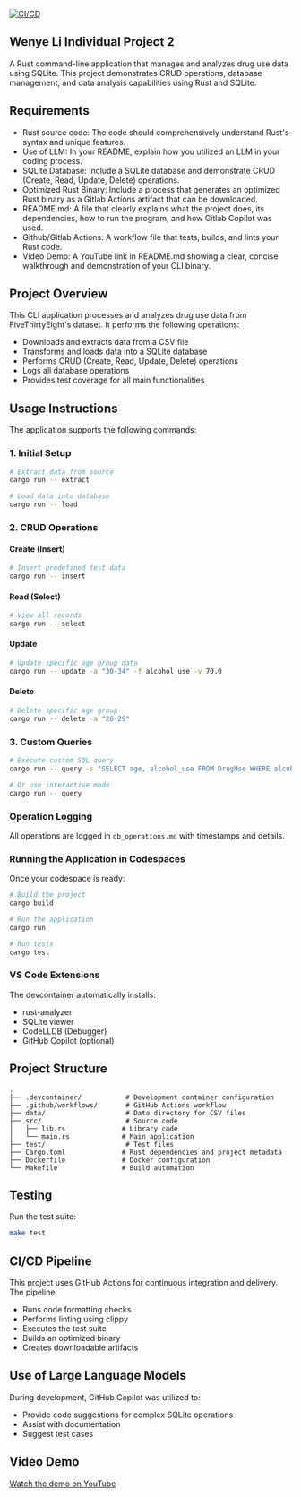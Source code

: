 [![CI/CD](https://github.com/nogibjj/Wenye_Li_Individual_Project_2/actions/workflows/cicd.yml/badge.svg)](https://github.com/nogibjj/Wenye_Li_Individual_Project_2/actions/workflows/cicd.yml)

## Wenye Li Individual Project 2

A Rust command-line application that manages and analyzes drug use data using SQLite. This project demonstrates CRUD operations, database management, and data analysis capabilities using Rust and SQLite.

## Requirements

- Rust source code: The code should comprehensively understand Rust's syntax and unique features.
- Use of LLM: In your README, explain how you utilized an LLM in your coding process.
- SQLite Database: Include a SQLite database and demonstrate CRUD (Create, Read, Update, Delete) operations.
- Optimized Rust Binary: Include a process that generates an optimized Rust binary as a Gitlab Actions artifact that can be downloaded.
- README.md: A file that clearly explains what the project does, its dependencies, how to run the program, and how Gitlab Copilot was used.
- Github/Gitlab Actions: A workflow file that tests, builds, and lints your Rust code.
- Video Demo: A YouTube link in README.md showing a clear, concise walkthrough and demonstration of your CLI binary.

## Project Overview

This CLI application processes and analyzes drug use data from FiveThirtyEight's dataset. It performs the following operations:

- Downloads and extracts data from a CSV file
- Transforms and loads data into a SQLite database
- Performs CRUD (Create, Read, Update, Delete) operations
- Logs all database operations
- Provides test coverage for all main functionalities

## Usage Instructions

The application supports the following commands:

### 1. Initial Setup

```bash
# Extract data from source
cargo run -- extract

# Load data into database
cargo run -- load
```

### 2. CRUD Operations

#### Create (Insert)

```bash
# Insert predefined test data
cargo run -- insert
```

#### Read (Select)

```bash
# View all records
cargo run -- select
```

#### Update

```bash
# Update specific age group data
cargo run -- update -a "30-34" -f alcohol_use -v 70.0
```

#### Delete

```bash
# Delete specific age group
cargo run -- delete -a "26-29"
```

### 3. Custom Queries

```bash
# Execute custom SQL query
cargo run -- query -s "SELECT age, alcohol_use FROM DrugUse WHERE alcohol_use > 50"

# Or use interactive mode
cargo run -- query
```

### Operation Logging

All operations are logged in `db_operations.md` with timestamps and details.

### Running the Application in Codespaces

Once your codespace is ready:

```bash
# Build the project
cargo build

# Run the application
cargo run

# Run tests
cargo test
```

### VS Code Extensions

The devcontainer automatically installs:

- rust-analyzer
- SQLite viewer
- CodeLLDB (Debugger)
- GitHub Copilot (optional)

## Project Structure

```
.
├── .devcontainer/           # Development container configuration
├── .github/workflows/       # GitHub Actions workflow
├── data/                    # Data directory for CSV files
├── src/                     # Source code
│   ├── lib.rs              # Library code
│   └── main.rs             # Main application
├── test/                    # Test files
├── Cargo.toml              # Rust dependencies and project metadata
├── Dockerfile              # Docker configuration
└── Makefile                # Build automation
```

## Testing

Run the test suite:

```bash
make test
```

## CI/CD Pipeline

This project uses GitHub Actions for continuous integration and delivery. The pipeline:

- Runs code formatting checks
- Performs linting using clippy
- Executes the test suite
- Builds an optimized binary
- Creates downloadable artifacts

## Use of Large Language Models

During development, GitHub Copilot was utilized to:

- Provide code suggestions for complex SQLite operations
- Assist with documentation
- Suggest test cases

## Video Demo

[Watch the demo on YouTube](https://youtu.be/D6H83qTBGgM)
